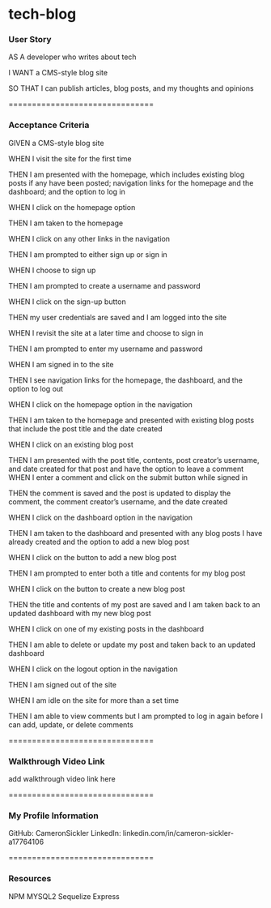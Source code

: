# tech-blog

### User Story
 
AS A developer who writes about tech
 
I WANT a CMS-style blog site
 
SO THAT I can publish articles, blog posts, and my thoughts and opinions
 
===============================

### Acceptance Criteria
 
GIVEN a CMS-style blog site
 
WHEN I visit the site for the first time
 
THEN I am presented with the homepage, which includes existing blog posts if any have been posted; navigation links for the homepage and the dashboard; and the option to log in
 
WHEN I click on the homepage option
 
THEN I am taken to the homepage
 
WHEN I click on any other links in the navigation
 
THEN I am prompted to either sign up or sign in
 
WHEN I choose to sign up
 
THEN I am prompted to create a username and password
 
WHEN I click on the sign-up button
 
THEN my user credentials are saved and I am logged into the site
 
WHEN I revisit the site at a later time and choose to sign in
 
THEN I am prompted to enter my username and password
 
WHEN I am signed in to the site
 
THEN I see navigation links for the homepage, the dashboard, and the option to log out
 
WHEN I click on the homepage option in the navigation
 
THEN I am taken to the homepage and presented with existing blog posts that include the post title and the date created
 
WHEN I click on an existing blog post
 
THEN I am presented with the post title, contents, post creator’s username, and date created for that post and have the option to leave a comment
WHEN I enter a comment and click on the submit button while signed in
 
THEN the comment is saved and the post is updated to display the comment, the comment creator’s username, and the date created
 
WHEN I click on the dashboard option in the navigation
 
THEN I am taken to the dashboard and presented with any blog posts I have already created and the option to add a new blog post
 
WHEN I click on the button to add a new blog post
 
THEN I am prompted to enter both a title and contents for my blog post
 
WHEN I click on the button to create a new blog post
 
THEN the title and contents of my post are saved and I am taken back to an updated dashboard with my new blog post
 
WHEN I click on one of my existing posts in the dashboard
 
THEN I am able to delete or update my post and taken back to an updated dashboard
 
WHEN I click on the logout option in the navigation
 
THEN I am signed out of the site
 
WHEN I am idle on the site for more than a set time
 
THEN I am able to view comments but I am prompted to log in again before I can add, update, or delete comments
 
===============================

### Walkthrough Video Link

add walkthrough video link here


===============================

### My Profile Information
 
GitHub: CameronSickler LinkedIn: linkedin.com/in/cameron-sickler-a17764106

===============================

### Resources
 
NPM MYSQL2 Sequelize Express